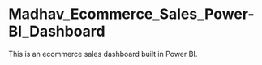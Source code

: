 # Madhav_Ecommerce_Sales_Power-BI_Dashboard

This is an ecommerce sales dashboard built in Power BI.
